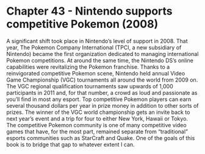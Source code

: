 # Chapter 43 - Nintendo supports competitive Pokemon (2008)A significant shift took place in Nintendo’s level of support in 2008.That year, The Pokemon Company International (TPCI, a new subsidiary of Nintendo) became the first organization dedicated to managing international Pokemon competitions.At around the same time, the Nintendo DS’s online capabilities were revitalizing the Pokemon franchise.Thanks to a reinvigorated competitive Pokemon scene, Nintendo held annual Video Game Championship (VGC) tournaments all around the world from 2009 on.The VGC regional qualification tournaments saw upwards of 1,000 participants in 2011 and, for that number, a crowd as loud and passionate as you’ll find in most any esport.Top competitive Pokemon players can earn several thousand dollars per year in prize money in addition to other sorts of prizes. The winner of the VGC world championship gets an invite back to next year’s event and a trip for four to either New York, Hawaii or Tokyo.The competitive Pokemon community is one of many competitive video games that have, for the most part, remained separate from “traditional” esports communities such as StarCraft and Quake. One of the goals of this book is to bridge that gap to whatever extent I can.